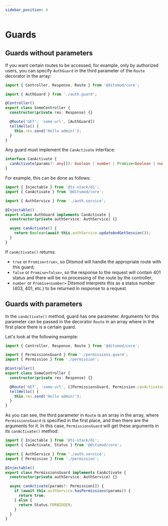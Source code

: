 ```yaml
---
sidebar_position: 4
---
```


# Guards

## Guards without parameters

If you want certain routes to be accessed, for example, only by authorized users, you can specify
`AuthGuard` in the third parameter of the `Route` decorator in the array:

```ts
import { Controller, Response, Route } from '@ditsmod/core';

import { AuthGuard } from './auth.guard';

@Controller()
export class SomeController {
  constructor(private res: Response) {}

  @Route('GET', 'some-url', [AuthGuard])
  tellHello() {
    this.res.send('Hello admin!');
  }
}
```

Any guard must implement the `CanActivate` interface:

```ts
interface CanActivate {
  canActivate(params?: any[]): boolean | number | Promise<boolean | number>;
}
```

For example, this can be done as follows:

```ts
import { Injectable } from '@ts-stack/di';
import { CanActivate } from '@ditsmod/core';

import { AuthService } from './auth.service';

@Injectable()
export class AuthGuard implements CanActivate {
  constructor(private authService: AuthService) {}

  async canActivate() {
    return Boolean(await this.authService.updateAndGetSession());
  }
}
```

If `canActivate()` returns:

- `true` or `Promise<true>`, so Ditsmod will handle the appropriate route with this guard;
- `false` or `Promise<false>`, so the response to the request will contain 401 status and there
will be no processing of the route by the controller;
- `number` or `Promise<number>` Ditsmod interprets this as a status number (403, 401, etc.) to be
returned in response to a request.

## Guards with parameters

In the `canActivate()` method, guard has one parameter. Arguments for this parameter can be
passed in the decorator `Route` in an array where in the first place there is a certain guard.

Let's look at the following example:

```ts
import { Controller, Response, Route } from '@ditsmod/core';

import { PermissionsGuard } from './permissions.guard';
import { Permission } from './permission';

@Controller()
export class SomeController {
  constructor(private res: Response) {}

  @Route('GET', 'some-url', [[PermissionsGuard, Permission.canActivateAdministration]])
  tellHello() {
    this.res.send('Hello admin!');
  }
}
```

As you can see, the third parameter in `Route` is an array in the array, where `PermissionsGuard`
is specified in the first place, and then there are the arguments for it. In this case,
`PermissionsGuard` will get these arguments in its `canActivate()` method:

```ts
import { Injectable } from '@ts-stack/di';
import { CanActivate, Status } from '@ditsmod/core';

import { AuthService } from './auth.service';
import { Permission } from './permission';

@Injectable()
export class PermissionsGuard implements CanActivate {
  constructor(private authService: AuthService) {}

  async canActivate(params?: Permission[]) {
    if (await this.authService.hasPermissions(params)) {
      return true;
    } else {
      return Status.FORBIDDEN;
    }
  }
}
```
